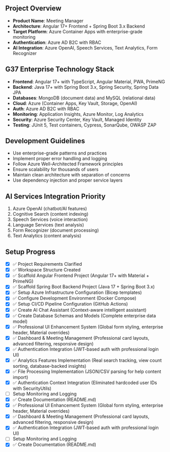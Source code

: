 <!-- Meeting Manager - Enterprise Application Setup -->

## Project Overview

- **Product Name**: Meeting Manager
- **Architecture**: Angular 17+ Frontend + Spring Boot 3.x Backend
- **Target Platform**: Azure Container Apps with enterprise-grade monitoring
- **Authentication**: Azure AD B2C with RBAC
- **AI Integration**: Azure OpenAI, Speech Services, Text Analytics, Form Recognizer

## G37 Enterprise Technology Stack

- **Frontend**: Angular 17+ with TypeScript, Angular Material, PWA, PrimeNG
- **Backend**: Java 17+ with Spring Boot 3.x, Spring Security, Spring Data JPA
- **Databases**: MongoDB (document data) and MySQL (relational data)
- **Cloud**: Azure (Container Apps, Key Vault, Storage, OpenAI)
- **Auth**: Azure AD B2C with RBAC
- **Monitoring**: Application Insights, Azure Monitor, Log Analytics
- **Security**: Azure Security Center, Key Vault, Managed Identity
- **Testing**: JUnit 5, Test containers, Cypress, SonarQube, OWASP ZAP

## Development Guidelines

- Use enterprise-grade patterns and practices
- Implement proper error handling and logging
- Follow Azure Well-Architected Framework principles
- Ensure scalability for thousands of users
- Maintain clean architecture with separation of concerns
- Use dependency injection and proper service layers

## AI Services Integration Priority

1. Azure OpenAI (chatbot/AI features)
2. Cognitive Search (content indexing)
3. Speech Services (voice interaction)
4. Language Services (text analysis)
5. Form Recognizer (document processing)
6. Text Analytics (content analysis)

## Setup Progress

- [x] ✅ Project Requirements Clarified
- [x] ✅ Workspace Structure Created
- [x] ✅ Scaffold Angular Frontend Project (Angular 17+ with Material + PrimeNG)
- [x] ✅ Scaffold Spring Boot Backend Project (Java 17 + Spring Boot 3.x)
- [x] ✅ Setup Azure Infrastructure Configuration (Bicep templates)
- [x] ✅ Configure Development Environment (Docker Compose)
- [x] ✅ Setup CI/CD Pipeline Configuration (GitHub Actions)
- [x] ✅ Create AI Chat Assistant (Context-aware intelligent assistant)
- [x] ✅ Create Database Schemas and Models (Complete enterprise data model)
- [x] ✅ Professional UI Enhancement System (Global form styling, enterprise header, Material overrides)
- [x] ✅ Dashboard & Meeting Management (Professional card layouts, advanced filtering, responsive design)
- [x] ✅ Authentication Integration (JWT-based auth with professional login UI)
- [x] ✅ Analytics Features Implementation (Real search tracking, view count sorting, database-backed insights)
- [x] ✅ File Processing Implementation (JSON/CSV parsing for help content import)
- [x] ✅ Authentication Context Integration (Eliminated hardcoded user IDs with SecurityUtils)
- [ ] Setup Monitoring and Logging
- [x] ✅ Create Documentation (README.md)
- [x] ✅ Professional UI Enhancement System (Global form styling, enterprise header, Material overrides)
- [x] ✅ Dashboard & Meeting Management (Professional card layouts, advanced filtering, responsive design)
- [x] ✅ Authentication Integration (JWT-based auth with professional login UI)
- [ ] Setup Monitoring and Logging
- [x] ✅ Create Documentation (README.md)
